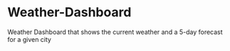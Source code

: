 # Weather-Dashboard
Weather Dashboard that shows the current weather and a 5-day forecast for a given city
